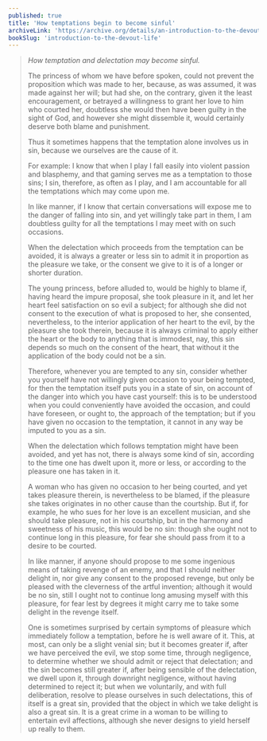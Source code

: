 ```yaml
---
published: true
title: 'How temptations begin to become sinful'
archiveLink: 'https://archive.org/details/an-introduction-to-the-devout-life/page/230?view=theater'
bookSlug: 'introduction-to-the-devout-life'
---
```


> *How temptation and delectation may become sinful.*
>
> The princess of whom we have before spoken, could not prevent the proposition which was made to her, because, as was assumed, it was made against her will; but had she, on the contrary, given it the least encouragement, or betrayed a willingness to grant her love to him who courted her, doubtless she would then have been guilty in the sight of God, and however she might dissemble it, would certainly deserve both blame and punishment.
>
> Thus it sometimes happens that the temptation alone involves us in sin, because we ourselves are the cause of it.
>
> For example: I know that when I play I fall easily into violent passion and blasphemy, and that gaming serves me as a temptation to those sins; I sin, therefore, as often as I play, and I am accountable for all the temptations which may come upon me.
>
> In like manner, if I know that certain conversations will expose me to the danger of falling into sin, and yet willingly take part in them, I am doubtless guilty for all the temptations I may meet with on such occasions.
>
> When the delectation which proceeds from the temptation can be avoided, it is always a greater or less sin to admit it in proportion as the pleasure we take, or the consent we give to it is of a longer or shorter duration.
>
> The young princess, before alluded to, would be highly to blame if, having heard the impure proposal, she took pleasure in it, and let her heart feel satisfaction on so evil a subject; for although she did not consent to the execution of what is proposed to her, she consented, nevertheless, to the interior application of her heart to the evil, by the pleasure she took therein, because it is always criminal to apply either the heart or the body to anything that is immodest, nay, this sin depends so much on the consent of the heart, that without it the application of the body could not be a sin.
>
> Therefore, whenever you are tempted to any sin, consider whether you yourself have not willingly given occasion to your being tempted, for then the temptation itself puts you in a state of sin, on account of the danger into which you have cast yourself: this is to be understood when you could conveniently have avoided the occasion, and could have foreseen, or ought to, the approach of the temptation; but if you have given no occasion to the temptation, it cannot in any way be imputed to you as a sin.
>
> When the delectation which follows temptation might have been avoided, and yet has not, there is always some kind of sin, according to the time one has dwelt upon it, more or less, or according to the pleasure one has taken in it.
>
> A woman who has given no occasion to her being courted, and yet takes pleasure therein, is nevertheless to be blamed, if the pleasure she takes originates in no other cause than the courtship. But if, for example, he who sues for her love is an excellent musician, and she should take pleasure, not in his courtship, but in the harmony and sweetness of his music, this would be no sin: though she ought not to continue long in this pleasure, for fear she should pass from it to a desire to be courted.
>
> In like manner, if anyone should propose to me some ingenious means of taking revenge of an enemy, and that I should neither delight in, nor give any consent to the proposed revenge, but only be pleased with the cleverness of the artful invention; although it would be no sin, still I ought not to continue long amusing myself with this pleasure, for fear lest by degrees it might carry me to take some delight in the revenge itself.
>
> One is sometimes surprised by certain symptoms of pleasure which immediately follow a temptation, before he is well aware of it. This, at most, can only be a slight venial sin; but it becomes greater if, after we have perceived the evil, we stop some time, through negligence, to determine whether we should admit or reject that delectation; and the sin becomes still greater if, after being sensible of the delectation, we dwell upon it, through downright negligence, without having determined to reject it; but when we voluntarily, and with full deliberation, resolve to please ourselves in such delectations, this of itself is a great sin, provided that the object in which we take delight is also a great sin. It is a great crime in a woman to be willing to entertain evil affections, although she never designs to yield herself up really to them.